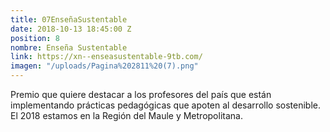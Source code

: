 ```yaml
---
title: 07EnseñaSustentable
date: 2018-10-13 18:45:00 Z
position: 8
nombre: Enseña Sustentable
link: https://xn--enseasustentable-9tb.com/
imagen: "/uploads/Pagina%202811%20(7).png"
---
```


Premio que quiere destacar a los profesores del país que están implementando prácticas pedagógicas que apoten al desarrollo sostenible. El 2018 estamos en la Región del Maule y Metropolitana. 